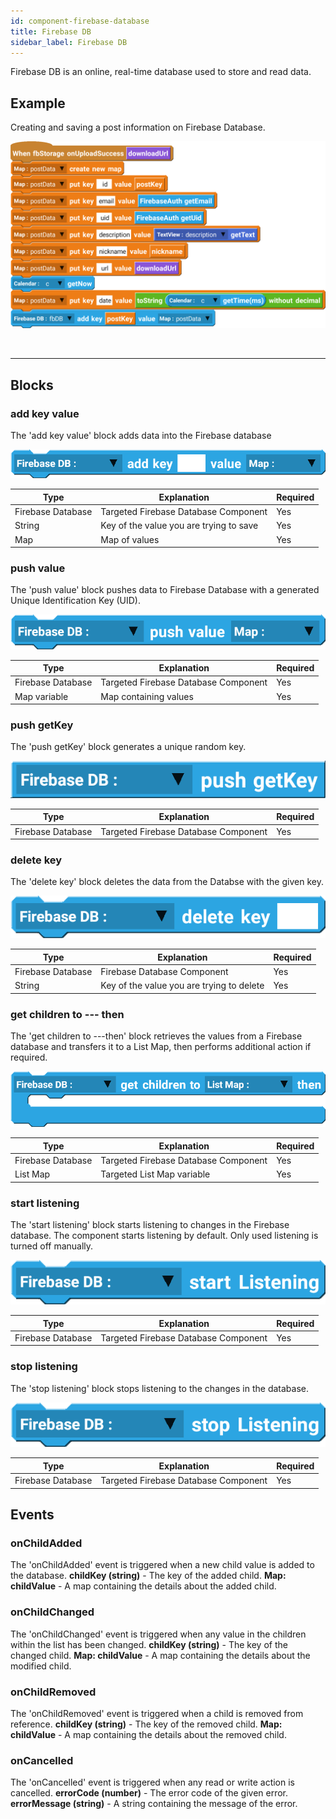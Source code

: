 ```yaml
---
id: component-firebase-database
title: Firebase DB
sidebar_label: Firebase DB
---
```


Firebase DB is an online, real-time database used to store and read data. 

## Example

Creating and saving a post information on Firebase Database.

![example](assets/component-firebase-database/example.png)

<br/>

--------------------

## Blocks

### add key value

The 'add key value' block adds data into the Firebase database

![add key value](assets/component-firebase-database/add-key-value.png)

| Type              | Explanation                             | Required |
| ----------------- | --------------------------------------- | -------- |
| Firebase Database | Targeted Firebase Database Component    | Yes      |
| String            | Key of the value you are trying to save | Yes      |
| Map               | Map of values                           | Yes      |

### push value

The 'push value' block pushes data to Firebase Database with a generated Unique Identification Key (UID).

![push value](assets/component-firebase-database/push-value.png)

| Type              | Explanation                          | Required |
| ----------------- | ------------------------------------ | -------- |
| Firebase Database | Targeted Firebase Database Component | Yes      |
| Map variable      | Map containing values                | Yes      |

### push getKey

The 'push getKey' block generates a unique random key.

![get key](assets/component-firebase-database/push-get-key.png)

| Type              | Explanation                          | Required |
| ----------------- | ------------------------------------ | -------- |
| Firebase Database | Targeted Firebase Database Component | Yes      |

### delete key

The 'delete key' block deletes the data from the Databse with the given key.

![delete key](assets/component-firebase-database/delete-key.png)

| Type              | Explanation                               | Required |
| ----------------- | ----------------------------------------- | -------- |
| Firebase Database | Firebase Database Component               | Yes      |
| String            | Key of the value you are trying to delete | Yes      |

### get children to --- then

The 'get children to ---then' block retrieves the values from a Firebase database and transfers it to a List Map, then performs additional action if required.

![get children to then](assets/component-firebase-database/get-children-then.png)

| Type              | Explanation                          | Required |
| ----------------- | ------------------------------------ | -------- |
| Firebase Database | Targeted Firebase Database Component | Yes      |
| List Map          | Targeted List Map variable           | Yes      |

### start listening

The 'start listening' block starts listening to changes in the Firebase database. The component starts listening by default. Only used listening is turned off manually.

![start listening](assets/component-firebase-database/start-listening.png)

| Type              | Explanation                          | Required |
| ----------------- | ------------------------------------ | -------- |
| Firebase Database | Targeted Firebase Database Component | Yes      |

### stop listening

The 'stop listening' block stops listening to the changes in the database.

![stop listening](assets/component-firebase-database/stop-listening.png)

| Type              | Explanation                          | Required |
| ----------------- | ------------------------------------ | -------- |
| Firebase Database | Targeted Firebase Database Component | Yes      |

## Events

### onChildAdded

The 'onChildAdded' event is triggered when a new child value is added to the database.
**childKey (string)** - The key of the added child.
**Map: childValue** - A map containing the details about the added child.

### onChildChanged

The 'onChildChanged' event is triggered when any value in the children within the list has been changed.
**childKey (string)** - The key of the changed child.
**Map: childValue** - A map containing the details about the modified child.

### onChildRemoved

The 'onChildRemoved' event is triggered when a child is removed from reference.
**childKey (string)** - The key of the removed child.
**Map: childValue** - A map containing the details about the removed child.

### onCancelled

The 'onCancelled' event is triggered when any read or write action is cancelled.
**errorCode (number)** - The error code of the given error.
**errorMessage (string)** - A string containing the message of the error.
